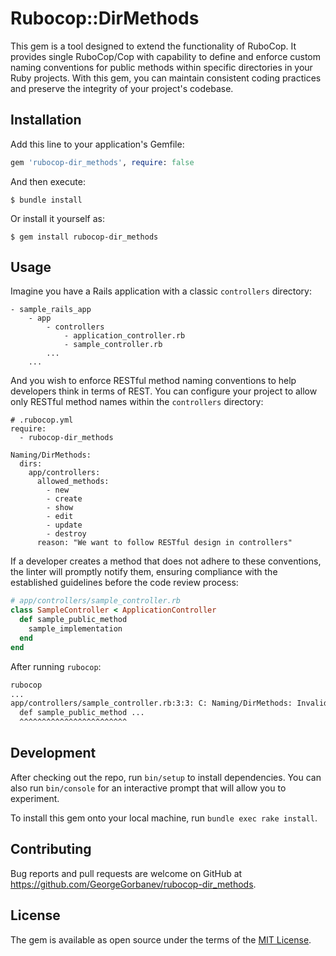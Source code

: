 # Rubocop::DirMethods

This gem is a tool designed to extend the functionality of RuboCop. It provides single RuboCop/Cop with capability to define and enforce custom naming conventions for public methods within specific directories in your Ruby projects. With this gem, you can maintain consistent coding practices and preserve the integrity of your project's codebase.

## Installation

Add this line to your application's Gemfile:

```ruby
gem 'rubocop-dir_methods', require: false
```

And then execute:

    $ bundle install

Or install it yourself as:

    $ gem install rubocop-dir_methods

## Usage

Imagine you have a Rails application with a classic `controllers` directory:
```
- sample_rails_app
    - app
        - controllers
            - application_controller.rb
            - sample_controller.rb
        ...    
    ...        
```
And you wish to enforce RESTful method naming conventions to help developers think in terms of REST. You can configure your project to allow only RESTful method names within the `controllers` directory:
```
# .rubocop.yml
require:
  - rubocop-dir_methods

Naming/DirMethods:
  dirs:
    app/controllers:
      allowed_methods:
        - new
        - create
        - show
        - edit
        - update
        - destroy
      reason: "We want to follow RESTful design in controllers"

```

If a developer creates a method that does not adhere to these conventions, the linter will promptly notify them, ensuring compliance with the established guidelines before the code review process:
```ruby
# app/controllers/sample_controller.rb
class SampleController < ApplicationController
  def sample_public_method
    sample_implementation
  end
end 
```
After running `rubocop`:
```sh
rubocop
...
app/controllers/sample_controller.rb:3:3: C: Naming/DirMethods: Invalid public method name: sample_public_method (reason: We want to follow RESTful design in controllers)
  def sample_public_method ...
  ^^^^^^^^^^^^^^^^^^^^^^^^
```

## Development

After checking out the repo, run `bin/setup` to install dependencies. You can also run `bin/console` for an interactive prompt that will allow you to experiment.

To install this gem onto your local machine, run `bundle exec rake install`.

## Contributing

Bug reports and pull requests are welcome on GitHub at https://github.com/GeorgeGorbanev/rubocop-dir_methods.


## License

The gem is available as open source under the terms of the [MIT License](https://opensource.org/licenses/MIT).
